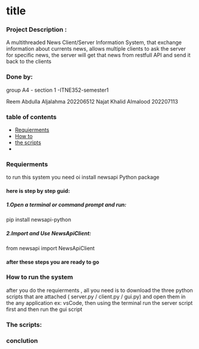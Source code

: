 # title
### Project Description :
A multithreaded News Client/Server Information System, that exchange information about currents news, allows multiple clients to ask the server for specific news, the server will get that news from restfull API and send it back to the clients 
### Done by:
group A4 - section 1 -ITNE352-semester1 

Reem Abdulla Aljalahma 202206512 
Najat Khalid Almalood 202207113
### table of contents 
- [Requierments](Requierments)
- [How to](How )
- [the scripts](thescipts)
- 
### Requierments 
to run this system you need oi install newsapi Python package
#### here is step by step guid: 
##### 1.Open a terminal or command prompt and run:
pip install newsapi-python
##### 2.Import and Use NewsApiClient:
from newsapi import NewsApiClient
#### after these steps you are ready to go 
### How to run the system 
after you do the requierments , all you need is to download the three python scripts that are attached ( server.py / client.py / gui.py) and open them in the any application ex: vsCode, then using the terminal run the server script first and then run the gui script
### The scripts:
### conclution

